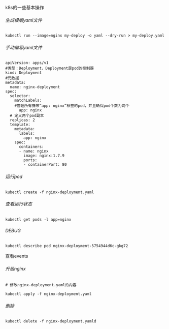k8s的一些基本操作

###### 生成模版yaml文件

```
kubectl run --image=nginx my-deploy -o yaml --dry-run > my-deploy.yaml 
```

###### 手动编写yaml文件

```
apiVersion: apps/v1
#类型：Deployment，Deployment是pod的控制器
kind: Deployment
#元数据
metadata:
  name: nginx-deployment
spec:
  selector:
    matchLabels:
    #管理所有携带“app: nginx”标签的pod，并且确保pod个数为两个
      app: nginx
  # 定义两个pod副本
  replicas: 2
  template:
    metadata:
      labels:
        app: nginx
    spec:
      containers:
      - name: nginx
        image: nginx:1.7.9
        ports:
        - containerPort: 80
```

###### 运行pod

```
kubectl create -f nginx-deployment.yaml
```

###### 查看运行状态

```
kubectl get pods -l app=nginx
```

###### DEBUG

```
kubectl describe pod nginx-deployment-5754944d6c-gkg72
```

查看events

###### 升级nginx

```
# 修改nginx-deployment.yaml的内容

kubectl apply -f nginx-deployment.yaml
```

###### 删除

```
kubectl delete -f nginx-deployment.yamld
```